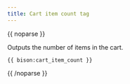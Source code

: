 ```yaml
---
title: Cart item count tag
---
```

{{ noparse }}

Outputs the number of items in the cart.

    {{ bison:cart_item_count }}
    
{{ /noparse }}